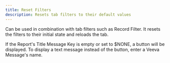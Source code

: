 ```yaml
---
title: Reset Filters
description: Resets tab filters to their default values
---
```


Can be used in combination with tab filters such as Record Filter. It resets the filters to their initial state and reloads the tab.

If the Report's Title Message Key is empty or set to $NONE, a button will be displayed. To display a text message instead of the button, enter a Veeva Message's name.
